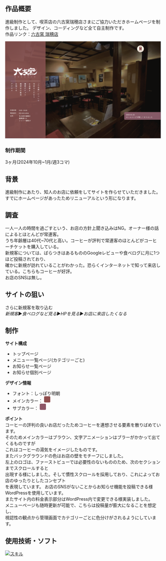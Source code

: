 ## 作品概要

進級制作として、喫茶店の六古窯瑞穂店さまにご協力いただきホームページを制作しました。
デザイン、コーディングなど全て自主制作です。<br>
作品リンク：[六古窯 瑞穂店](https://aoshima.pupu.jp/rokkoyo)

<img src="./img.png">

### 制作期間
3ヶ月(2024年10月~1月/週3コマ)

## 背景

進級制作にあたり、知人のお店に依頼をしてサイトを作らせていただきました。<br>
すでにホームページがあったためリニューアルという形になります。

## 調査

一人一人の時間を過ごすという、お店の方針上聞き込みはNG。オーナー様の話によるとほとんどが常連客。<br>
うち年齢層は40代~70代と高い。コーヒーが評判で常連客のほとんどがコーヒーチケットを購入している。<br>
新規客については、ばらつきはあるもののGoogleレビューや食べログに月に1つほど投稿されており、<br>
確かに新規が訪れていることがわかった。恐らくインターネットで知って来店している。こちらもコーヒーが好評。<br>
お店のSNSは無し。

## サイトの狙い
さらに新規客を取り込む<br>
*新規客▶︎食べログなど見る▶︎HPを見る▶︎お店に来店したくなる*

## 制作
**サイト構成** <br>
- トップページ
- メニュー一覧ページ(カテゴリーごと)
- お知らせ一覧ページ
- お知らせ個別ページ

**デザイン情報** <br>

- フォント：しっぽり明朝
- メインカラー： <span style="display:inline-block; width:20px; height:20px; background-color:#904e4e; border-radius:3px;"></span> 
- サブカラー： <span style="display:inline-block; width:20px; height:20px; background-color:#8e5767; border-radius:3px;"></span> 

**ポイント** <br>
コーヒーの評判の良いお店だったためコーヒーを連想させる要素を散りばめています。<br>
そのためメインカラーはブラウン、文字アニメーションはブラーがかかって出てくるものですが <br>
これはコーヒーの湯気をイメージしたものです。<br>
またバックグラウンドの色はお店の壁をモチーフにしました。<br>
左上のロゴは、ファーストビューでは必要性のないもののため、次のセクションまでスクロールすると <br>
出現する様にしました。そして慣性スクロールを採用しており、これによってお店のゆったりとしたコンセプト <br>
を表現しています。
お店のSNSがないことからお知らせ機能を投稿できる様WordPressを使用しています。 <br>
またサイト内の料金表示部分はWordPress内で変更できる様実装しました。 <br>
メニューページも随時更新が可能で、こちらは投稿量が膨大になることを想定し、 <br>
視認性の観点から管理画面でカテゴリーごとに色分けがされるようにしています。 <br>

## 使用技術・ソフト
[![スキル](https://skillicons.dev/icons?i=html,css,sass,js,wordpress,figma,ai,ps,ae,vscode&perline=5)]()
